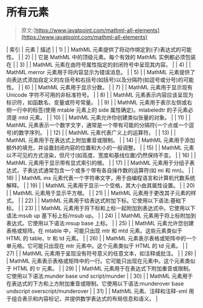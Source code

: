 # 所有元素

> 原文:[https://www.javatpoint.com/mathml-all-elements](https://www.javatpoint.com/mathml-all-elements)

| 索引 | 元素 | 描述 |
| 1) | <maction></maction> | MathML <maction>元素提供了将动作绑定到(子)表达式的可能性。</maction> |
| 2) |  | 它是 MathML 中的顶级元素。每个有效的 MathML 实例都必须包装在<math>标签中。</math> |
| 3) |  | MathML <menclose>元素在由符号属性指定的封闭符号中呈现其内容。</menclose> |
| 4) |  | MathML merror 元素用于将内容显示为错误消息。 |
| 5) |  | MathML <mfenced>元素提供了向表达式添加自定义的左括号和右括号(如括号)以及分隔符(如逗号或分号)的可能性。</mfenced> |
| 6) | <mfrac></mfrac> | MathML <mfrac>元素用于显示分数。</mfrac> |
| 7) |  | MathML <mglyph>元素用于显示现有 Unicode 字符不可用的非标准符号。</mglyph> |
| 8) |  | MathML <mi>元素表示内容应该呈现为标识符，如函数名、变量或符号常量。</mi> |
| 9) | <mlabeledtr></mlabeledtr> | MathML <mlabeledtr>元素用于表示左侧或右侧一行中的标签(使用 mtable 元素上的 side 属性确定)。mlabeledtr 的子元素必须是 mtd 元素。</mlabeledtr> |
| 10) |  | MathML <mmultiscripts>元素允许你创建类似张量的对象。</mmultiscripts> |
| 11) |  | MathML <mn>元素表示一个数字文字，通常是一个带有可能的分隔符(一个点或一个逗号)的数字序列。</mn> |
| 12) |  | MathML <mo>元素代表广义上的运算符。</mo> |
| 13) |  | MathML <mover>元素用于在表达式上附加重音或限制。</mover> |
| 14) | <mpadded></mpadded> | MathML <mpadded>元素用于添加额外的填充，并设置封闭内容的位置和大小的一般调整。</mpadded> |
| 15) | <mphantom></mphantom> | MathML <mphantom>元素以不可见的方式渲染，但尺寸(如高度、宽度和基线位置)仍然保持不变。</mphantom> |
| 16) |  | MathML <mroot>元素用于显示带有显式索引的根。</mroot> |
| 17) |  | MathML <mrow>元素用于分组子表达式，子表达式通常包含一个或多个带有各自操作数的运算符(如 mi 和 mn)。</mrow> |
| 18) |  | MathML ms 元素代表一个字符串文字，用于由编程语言和计算机代数系统解释。 |
| 19) | <mspace></mspace> | MathML <mspace>元素用于显示一个空格，其大小由其属性设置。</mspace> |
| 20) |  | MathML <msqrt>元素用于显示平方根。</msqrt> |
| 21) |  | MathML <mstyle>元素用于更改其子元素的样式。</mstyle> |
| 22) |  | MathML <msub>元素用于给表达式附加下标。它使用以下语法:<msub>基础下标</msub>。</msub> |
| 23) |  | MathML <msubsup>元素用于将下标和上标一起附加到表达式中。它使用以下语法:msub up 基下标上标/msub up。</msubsup> |
| 24) |  | MathML <msup>元素用于将上标附加到表达式。它使用以下语法:msup base 上标</msup>。 |
| 25) | <mtable></mtable> | MathML <mtable>元素允许您创建表格或矩阵。在 mtable 中，可能只出现 mtr 和 mtd 元素。这些元素类似于 HTML 的 table、tr 和 td 元素。</mtable> |
| 26) | <mtd></mtd> | MathML <mtd>元素表示表格或矩阵中的一个单元格。它可能只出现在 mtr 元素中。这个元素类似于 HTML 的 td 元素。</mtd> |
| 27) |  | MathML <mtext>元素用于呈现没有符号意义的任意文本，如注释或批注。</mtext> |
| 28) |  | MathML <mtr>元素表示表格或矩阵中的一行。它可能只出现在<mtable>元素中。这个元素类似于 HTML 的 tr 元素。</mtable></mtr> |
| 29) |  | MathML <munder>元素用于在表达式下附加重音或限制。它使用以下语法:munder base und script/munder</munder> |
| 30) |  | MathML <munderover>元素用于在表达式的下方和上方附加重音或限制。它使用以下语法:munderover base undscript overscript/munderover</munderover> |
| 31) | <semantics></semantics> | MathML 元素<semantics>、注释和注释-xml 用于组合表示和内容标记，并提供数学表达式的布局信息和语义。</semantics> |
